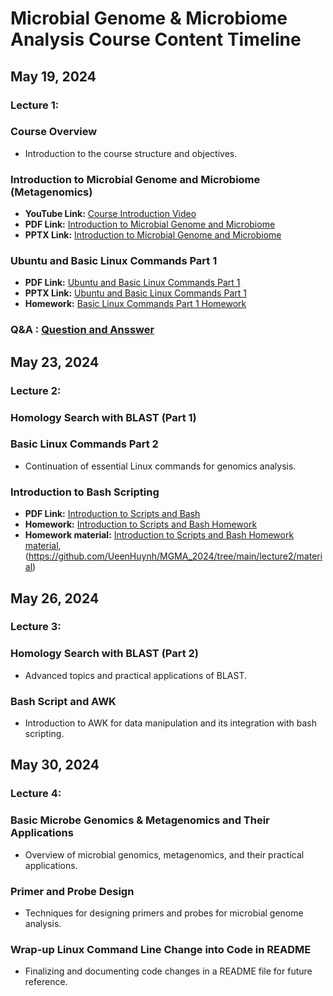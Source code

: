 # Microbial Genome & Microbiome Analysis Course Content Timeline

## May 19, 2024
### Lecture 1: 
### Course Overview
- Introduction to the course structure and objectives.

### Introduction to Microbial Genome and Microbiome (Metagenomics)
- **YouTube Link:** [Course Introduction Video](https://www.youtube.com/watch?v=8anbZFD0kwg)
- **PDF Link:** [Introduction to Microbial Genome and Microbiome](https://github.com/UeenHuynh/MGMA_2024/blob/main/lecture%201/Introduction_to_Microbial_Genome_and_Microbiome_20240519.pdf)
- **PPTX Link:** [Introduction to Microbial Genome and Microbiome](https://github.com/UeenHuynh/MGMA_2024/blob/main/lecture%201/Introduction_to_Microbial_Genome_and_Microbiome_20240519.pptx)

### Ubuntu and Basic Linux Commands Part 1
- **PDF Link:** [Ubuntu and Basic Linux Commands Part 1](https://github.com/UeenHuynh/MGMA_2024/blob/main/lecture%201/Ubuntu_and_basic_Linux_commmands_part1%20.pdf)
- **PPTX Link:** [Ubuntu and Basic Linux Commands Part 1](https://github.com/UeenHuynh/MGMA_2024/blob/main/lecture%201/Ubuntu_and_basic_Linux_commmands_part1.pptx)
- **Homework:** [Basic Linux Commands Part 1 Homework](https://github.com/UeenHuynh/MGMA_2024/blob/main/lecture%201/Homework_basic_Linux_commands_part1.pdf)
### **Q&A** : [Question and Ansswer](https://github.com/UeenHuynh/MGMA_2024/blob/main/lecture%201/Questions%26Answers.md)

## May 23, 2024
### Lecture 2: 
### Homology Search with BLAST (Part 1)

### Basic Linux Commands Part 2
- Continuation of essential Linux commands for genomics analysis.

### Introduction to Bash Scripting
- **PDF Link:** [Introduction to Scripts and Bash](https://github.com/UeenHuynh/MGMA_2024/blob/main/lecture2/Introduction%20to%20bash%20script%20(1)%20and%20(2).pdf)
- **Homework:** [Introduction to Scripts and Bash Homework](https://github.com/UeenHuynh/MGMA_2024/blob/main/lecture2/%5B2%5D%20Bash%20script%20(1)%20Homework.pdf)
- **Homework material:** [Introduction to Scripts and Bash Homework material](https://github.com/UeenHuynh/MGMA_2024/tree/main/lecture2/Script),(https://github.com/UeenHuynh/MGMA_2024/tree/main/lecture2/material)

## May 26, 2024
### Lecture 3: 
### Homology Search with BLAST (Part 2)
- Advanced topics and practical applications of BLAST.

### Bash Script and AWK
- Introduction to AWK for data manipulation and its integration with bash scripting.

## May 30, 2024
### Lecture 4: 
### Basic Microbe Genomics & Metagenomics and Their Applications
- Overview of microbial genomics, metagenomics, and their practical applications.

### Primer and Probe Design
- Techniques for designing primers and probes for microbial genome analysis.

### Wrap-up Linux Command Line Change into Code in README
- Finalizing and documenting code changes in a README file for future reference.


